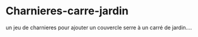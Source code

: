 # Charnieres-carre-jardin
un jeu de charnieres pour ajouter un couvercle serre à un carré de jardin....
